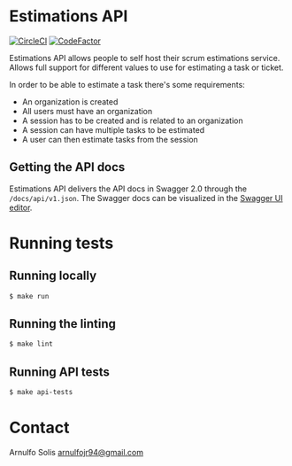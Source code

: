 # Estimations API

[![CircleCI](https://circleci.com/gh/arnulfojr/scrum-estimations-api.svg?style=svg)](https://circleci.com/gh/arnulfojr/scrum-estimations-api)
[![CodeFactor](https://www.codefactor.io/repository/github/arnulfojr/scrum-estimations-api/badge)](https://www.codefactor.io/repository/github/arnulfojr/scrum-estimations-api)

Estimations API allows people to self host their scrum estimations service.
Allows full support for different values to use for estimating a task or ticket.

In order to be able to estimate a task there's some requirements:

- An organization is created
- All users must have an organization
- A session has to be created and is related to an organization
- A session can have multiple tasks to be estimated
- A user can then estimate tasks from the session

## Getting the API docs

Estimations API delivers the API docs in Swagger 2.0 through the `/docs/api/v1.json`.
The Swagger docs can be visualized in the [Swagger UI editor](http://editor.swagger.io/).

# Running tests

## Running locally

```bash
$ make run
```

## Running the linting

```bash
$ make lint
```

## Running API tests

```bash
$ make api-tests
```


# Contact

Arnulfo Solis
arnulfojr94@gmail.com
